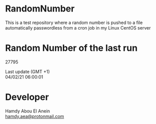 # RandomNumber    
This is a test repository where a random number is pushed to a file automatically passwordless from a cron job in my Linux CentOS server    
# Random Number of the last run   
27795
      
Last update (GMT +1)    
04/02/21 06:00:01
# Developer    
Hamdy Abou El Anein   
hamdy.aea@protonmail.com
